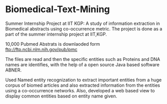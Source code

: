 # Biomedical-Text-Mining

Summer Internship Project at IIT KGP: A study of information extraction in Biomedical abstracts using co-occurrence metric.
The project is done as a part of the summer internship project at IIT,KGP.

10,000 Pubmed Abstrats is downlaoded form ftp://ftp.ncbi.nlm.nih.gov/pub/pmc

The files are read and then the specific entities such as Proteins and DNA names are identifies, with the help of a open source Java based software ABNER.

Used Named entity recognization to extract important entities from a huge corpus of biomed articles and also extracted information from the entities using a co-occurrence networks. 
Also, developed a web based view to display common entities based on entity name given.

